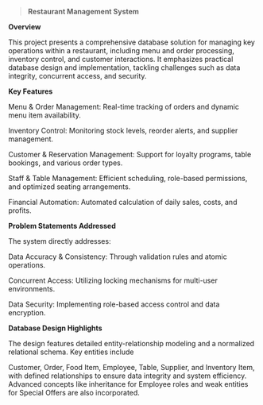> **Restaurant Management System**

**Overview**

This project presents a comprehensive database solution for managing key operations within a restaurant, including menu and order processing, inventory control, and customer interactions. It emphasizes practical database design and implementation, tackling challenges such as data integrity, concurrent access, and security.


**Key Features**

Menu & Order Management: Real-time tracking of orders and dynamic menu item availability.

Inventory Control: Monitoring stock levels, reorder alerts, and supplier management.

Customer & Reservation Management: Support for loyalty programs, table bookings, and various order types.

Staff & Table Management: Efficient scheduling, role-based permissions, and optimized seating arrangements.

Financial Automation: Automated calculation of daily sales, costs, and profits.


**Problem Statements Addressed**

The system directly addresses:

Data Accuracy & Consistency: Through validation rules and atomic operations.

Concurrent Access: Utilizing locking mechanisms for multi-user environments.

Data Security: Implementing role-based access control and data encryption.

**Database Design Highlights**

The design features detailed entity-relationship modeling and a normalized relational schema. Key entities include 

Customer, Order, Food Item, Employee, Table, Supplier, and Inventory Item, with defined relationships to ensure data 
integrity and system efficiency. Advanced concepts like inheritance for 
Employee roles and weak entities for Special Offers are also incorporated.
